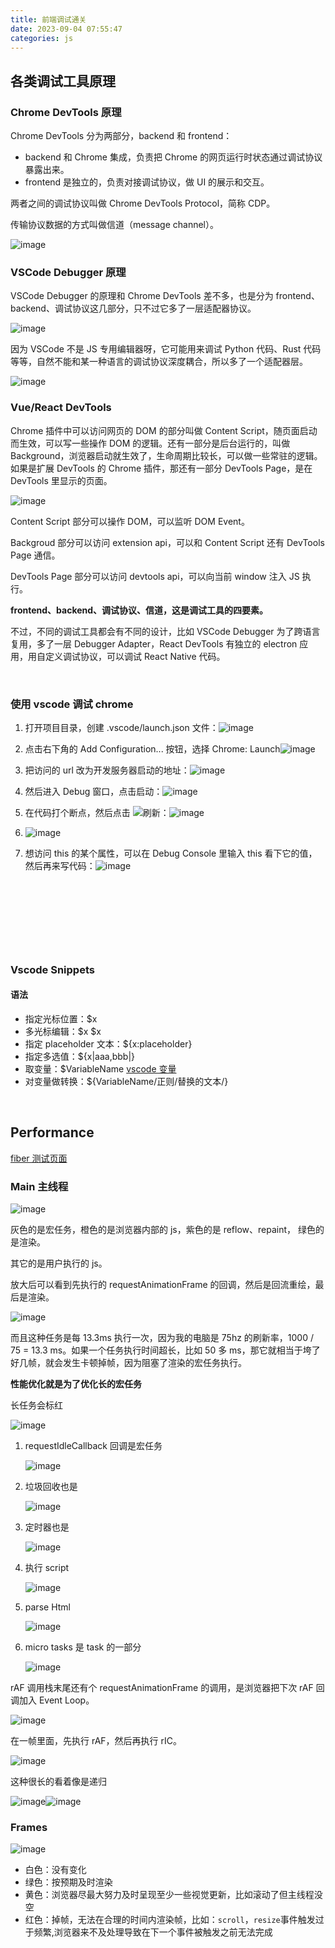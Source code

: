 ```yaml
---
title: 前端调试通关
date: 2023-09-04 07:55:47
categories: js
---
```


## 各类调试工具原理

### Chrome DevTools 原理

Chrome DevTools 分为两部分，backend 和 frontend：

- backend 和 Chrome 集成，负责把 Chrome 的网页运行时状态通过调试协议暴露出来。
- frontend 是独立的，负责对接调试协议，做 UI 的展示和交互。

两者之间的调试协议叫做 Chrome DevTools Protocol，简称 CDP。

传输协议数据的方式叫做信道（message channel）。

​![image](./前端调试通关/image-20221128081629-khjm1ho.png)​

### VSCode Debugger 原理

VSCode Debugger 的原理和 Chrome DevTools 差不多，也是分为 frontend、backend、调试协议这几部分，只不过它多了一层适配器协议。

​![image](./前端调试通关/image-20221128081659-j79jxzk.png)​

因为 VSCode 不是 JS 专用编辑器呀，它可能用来调试 Python 代码、Rust 代码等等，自然不能和某一种语言的调试协议深度耦合，所以多了一个适配器层。

​![image](./前端调试通关/image-20221128081713-aj7ngpn.png)​

### Vue/React DevTools

Chrome 插件中可以访问网页的 DOM 的部分叫做 Content Script，随页面启动而生效，可以写一些操作 DOM 的逻辑。还有一部分是后台运行的，叫做 Background，浏览器启动就生效了，生命周期比较长，可以做一些常驻的逻辑。如果是扩展 DevTools 的 Chrome 插件，那还有一部分 DevTools Page，是在 DevTools 里显示的页面。

​![image](./前端调试通关/image-20221128081929-s9wfwba.png)​

Content Script 部分可以操作 DOM，可以监听 DOM Event。

Backgroud 部分可以访问 extension api，可以和 Content Script 还有 DevTools Page 通信。

DevTools Page 部分可以访问 devtools api，可以向当前 window 注入 JS 执行。

**frontend、backend、调试协议、信道，这是调试工具的四要素。**

不过，不同的调试工具都会有不同的设计，比如 VSCode Debugger 为了跨语言复用，多了一层 Debugger Adapter，React DevTools 有独立的 electron 应用，用自定义调试协议，可以调试 React Native 代码。

‍

### 使用 vscode 调试 chrome

1. 打开项目目录，创建 .vscode/launch.json 文件：![image](./前端调试通关/image-20221129075017-vwleyz3.png)​

2. 点击右下角的 Add Configuration... 按钮，选择 Chrome: Launch![image](./前端调试通关/image-20221129075037-46nz4a3.png)​

3. 把访问的 url 改为开发服务器启动的地址：![image](./前端调试通关/image-20221129075051-9q3k4vd.png)​

4. 然后进入 Debug 窗口，点击启动：![image](./前端调试通关/image-20221129075112-qt6kf7w.png)​

5. 在代码打个断点，然后点击 ![](./前端调试通关/net-img-437daa8d0a9d44fca3e3041ca0581725~tplv-k3u1fbpfcp-zoom-in-crop-ma-20221129075142-zv8q8sx.awebp)刷新：![image](./前端调试通关/image-20221129075159-qvcbj6q.png)
6. ![image](./前端调试通关/image-20221129075215-72053ta.png)​

7. 想访问 this 的某个属性，可以在 Debug Console 里输入 this 看下它的值，然后再来写代码：![image](./前端调试通关/image-20221129075245-wsumjko.png)​

‍

‍

‍

‍

### Vscode Snippets

#### 语法

- 指定光标位置：$x
- 多光标编辑：\$x \$x
- 指定 placeholder 文本：${x:placeholder}
- 指定多选值：${x|aaa,bbb|}
- 取变量：$VariableName [vscode 变量](https://code.visualstudio.com/docs/editor/userdefinedsnippets#_variables)
- 对变量做转换：${VariableName/正则/替换的文本/}

‍

## Performance

[fiber 测试页面](https://claudiopro.github.io/react-fiber-vs-stack-demo/fiber.html "fiber测试")

### Main 主线程

​![image](./前端调试通关/image-20230212091321-e22i48e.png)​

灰色的是宏任务，橙色的是浏览器内部的 js，紫色的是 reflow、repaint， 绿色的是渲染。

其它的是用户执行的 js。

放大后可以看到先执行的 requestAnimationFrame 的回调，然后是回流重绘，最后是渲染。

​​![image](./前端调试通关/image-20230212092433-jf3bjj2.png)​​

而且这种任务是每 13.3ms 执行一次，因为我的电脑是 75hz 的刷新率，1000 / 75 = 13.3 ms。如果一个任务执行时间超长，比如 50 多 ms，那它就相当于垮了好几帧，就会发生卡顿掉帧，因为阻塞了渲染的宏任务执行。

**性能优化就是为了优化长的宏任务**

长任务会标红

​![image](./前端调试通关/image-20230212095258-35r8acm.png)​

1. requestIdleCallback 回调是宏任务

   ​![image](./前端调试通关/image-20230212093440-xhgyi0m.png)​

2. 垃圾回收也是

   ​![image](./前端调试通关/image-20230212093544-2xaapy4.png)

3. 定时器也是

   ​![image](./前端调试通关/image-20230212094337-eh1rw1p.png)

4. 执行 script

   ​![image](./前端调试通关/image-20230212094940-ihui8n2.png)​

5. parse Html

   ​![image](./前端调试通关/image-20230212095153-wxunefm.png)

6. micro tasks 是 task 的一部分

   ​![image](./前端调试通关/image-20230212095824-nq6fa83.png)​

rAF 调用栈末尾还有个 requestAnimationFrame 的调用，是浏览器把下次 rAF 回调加入 Event Loop。

​![image](./前端调试通关/image-20230212093742-uxv12uk.png)

在一帧里面，先执行 rAF，然后再执行 rIC。

​![image](./前端调试通关/image-20230212094054-b0dlr1z.png)​

这种很长的看着像是递归

​![image](./前端调试通关/image-20230212100346-sasr3ti.png)​![image](./前端调试通关/image-20230212100525-ad0cpqt.png)​​

### Frames

​![image](./前端调试通关/image-20230212100947-x5qyfdv.png)​

- 白色：没有变化
- 绿色：按预期及时渲染
- 黄色：浏览器尽最大努力及时呈现至少一些视觉更新，比如滚动了但主线程没空
- 红色：掉帧，无法在合理的时间内渲染帧，比如：`scroll`​，`resize` ​ 事件触发过于频繁,浏览器来不及处理导致在下一个事件被触发之前无法完成

‍
